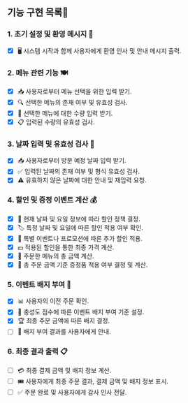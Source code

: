 ## 기능 구현 목록🚀

### 1. 초기 설정 및 환영 메시지 🌟
- [x] 🖥️ 시스템 시작과 함께 사용자에게 환영 인사 및 안내 메시지 출력.

### 2. 메뉴 관련 기능 🍽️
- [x] 📥 사용자로부터 메뉴 선택을 위한 입력 받기.
- [x] 🔍 선택한 메뉴의 존재 여부 및 유효성 검사.
- [x] 🔄 선택한 메뉴에 대한 수량 입력 받기.
- [x] 📋 입력된 수량의 유효성 검사.

### 3. 날짜 입력 및 유효성 검사 📅
- [x] 📥 사용자로부터 방문 예정 날짜 입력 받기.
- [x] ✅ 입력된 날짜의 존재 여부 및 형식 유효성 검사.
- [x] ⚠ 유효하지 않은 날짜에 대한 안내 및 재입력 요청.

### 4. 할인 및 증정 이벤트 계산 💰
- [x] 📆 현재 날짜 및 요일 정보에 따라 할인 정책 결정.
- [x] 🏷️ 특정 날짜 및 요일에 따른 할인 적용 여부 확인.
- [x] 🌟 특별 이벤트나 프로모션에 따른 추가 할인 적용.
- [x] 💵 적용된 할인을 통한 최종 가격 계산.
- [x] 🧮 주문한 메뉴의 총 금액 계산.
- [x] 🎁 총 주문 금액 기준 증정품 적용 여부 결정 및 계산.

### 5. 이벤트 배지 부여 🏅
- [x] 📊 사용자의 이전 주문 확인.
- [x] 📐 충성도 점수에 따른 이벤트 배지 부여 기준 설정.
- [x] 🏆 최종 주문 금액에 따른 배지 결정.
- [ ] 📢 배지 부여 결과를 사용자에게 안내.

### 6. 최종 결과 출력 📋
- [ ] 💳 최종 결제 금액 및 배지 정보 계산.
- [ ] 🎟️ 사용자에게 최종 주문 결과, 결제 금액 및 배지 정보 표시.
- [ ] ✅ 주문 완료 및 사용자에게 감사 인사 전달.